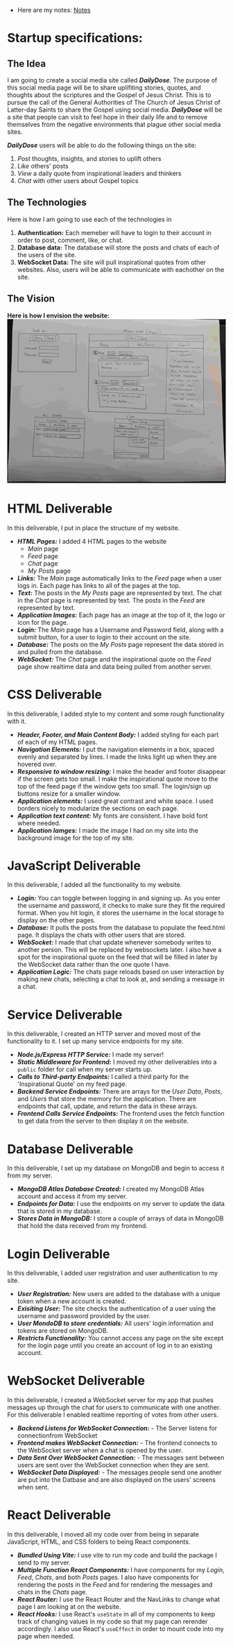 

 - Here are my notes: [Notes](notes/notes.md)

# Startup specifications:
## The Idea
I am going to create a social media site called ***DailyDose***. The purpose of this social media page will be to share uplifiting stories, quotes, and thoughts about the scriptures and the Gospel of Jesus Christ. This is to pursue the call of the General Authorities of The Church of Jesus Christ of Latter-day Saints to share the Gospel using social media. ***DailyDose*** will be a site that people can visit to feel hope in their daily life and to remove themselves from the negative environments that plague other social media sites.

***DailyDose*** users will be able to do the following things on the site:
  1. _Post_ thoughts, insights, and stories to uplift others
  2. _Like_ others' posts
  3. _View_ a daily quote from inspirational leaders and thinkers
  4. _Chat_ with other users about Gospel topics
 
## The Technologies
  Here is how I am going to use each of the technologies in 
   1. **Authentication:** Each memeber will have to login to their account in order to post, comment, like, or chat.
   2. **Database data:** The database will store the posts and chats of each of the users of the site.
   3. **WebSocket Data:** The site will pull inspirational quotes from other websites. Also, users will be able to communicate with eachother on the site.

## The Vision
**Here is how I envision the website:**
![Picture of my idea for my ***DailyDose*** site](CS260Idea.jpg)

# HTML Deliverable
In this deliverable, I put in place the structure of my website.
- ***HTML Pages:*** I added 4 HTML pages to the website
  - _Main_ page
  - _Feed_ page
  - _Chat_ page
  - _My Posts_ page
- ***Links:*** The _Main_ page automatically links to the _Feed_ page when a user logs in. Each page has links to all of the pages at the top.
- ***Text:*** The posts in the _My Posts_ page are represented by text. The chat in the _Chat_ page is represented by text. The posts in the _Feed_ are represented by text.
- ***Application Images:*** Each page has an image at the top of it, the logo or icon for the page.
- ***Login:*** The _Main_ page has a Username and Password field, along with a submit button, for a user to login to their account on the site.
- ***Database:*** The posts on the _My Posts_ page represent the data stored in and pulled from the database.
-  ***WebSocket:*** The _Chat_ page and the inspirational quote on the _Feed_ page show realtime data and data being pulled from another server.

# CSS Deliverable
In this deliverable, I added style to my content and some rough functionality with it.
- ***Header, Footer, and Main Content Body:*** I added styling for each part of each of my HTML pages.
- ***Navigation Elements:*** I put the navigation elements in a box, spaced evenly and separated by lines. I made the links light up when they are hovered over.
- ***Responsive to window resizing:*** I make the header and footer disappear if the screen gets too small. I make the inspirational quote move to the top of the feed page if the window gets too small. The login/sign up buttons resize for a smaller window.
- ***Application elements:*** I used great contrast and white space. I used borders nicely to modularize the sections on each page. 
- ***Application text content:*** My fonts are consistent. I have bold font where needed. 
- ***Application Iamges:*** I made the image I had on my site into the background image for the top of my site. 

# JavaScript Deliverable
In this deliverable, I added all the functionality to my website.
- ***Login:*** You can toggle between logging in and signing up. As you enter the username and password, it checks to make sure they fit the required format. When you hit login, it stores the username in the local storage to display on the other pages.
- ***Database:*** It pulls the posts from the database to populate the feed.html page. It displays the chats with other users that are stored.
- ***WebSocket:*** I made that chat update whenever somebody writes to another person. This will be replaced by websockets later. I also have a spot for the inspirational quote on the feed that will be filled in later by the WebSocket data rather than the one quote I have.
- ***Application Logic:*** The chats page reloads based on user interaction by making new chats, selecting a chat to look at, and sending a message in a chat.

# Service Deliverable
In this deliverable, I created an HTTP server and moved most of the functionality to it. I set up many service endpoints for my site.
- ***Node.js/Express HTTP Service:*** I made my server!
- ***Static Middleware for Frontend:*** I moved my other deliverables into a `public` folder for call when my server starts up.
- ***Calls to Third-party Endpoints:*** I called a third party for the 'Inspirational Quote' on my feed page.
- ***Backend Service Endpoints:*** There are arrays for the _User Data_, _Posts_, and _Users_ that store the memory for the application. There are endpoints that call, update, and return the data in these arrays.
- ***Frontend Calls Service Endpoints:*** The frontend uses the fetch function to get data from the server to then display it on the website. 

# Database Deliverable
In this deliverable, I set up my database on MongoDB and begin to access it from my server.
- ***MongoDB Atlas Database Created:*** I created my MongoDB Atlas account and access it from my server.
- ***Endpoints for Data:*** I use the endpoints on my server to update the data that is stored in my database.
- ***Stores Data in MongoDB:*** I store a couple of arrays of data in MongoDB that hold the data received from my frontend.

# Login Deliverable
In this deliverable, I added user registration and user authentication to my site.
- ***User Registration:*** New users are added to the database with a unique token when a new account is created.
- ***Exisiting User:*** The site checks the authentication of a user using the username and password provided by the user.
- ***User MondoDB to store credentials:*** All users' login information and tokens are stored on MongoDB.
- ***Restricts Functionality:*** You cannot access any page on the site except for the login page until you create an account of log in to an existing account.

# WebSocket Deliverable
In this deliverable, I created a WebSocket server for my app that pushes messages up through the chat for users to communicate with one another.
For this deliverable I enabled realtime reporting of votes from other users.
- ***Backend Listens for WebSocket Connection:*** - The Server listens for connectionfrom WebSocket
- ***Frontend makes WebSocket Connection:*** - The frontend connects to the WebSocket server when a chat is opened by the user.
- ***Data Sent Over WebSocket Connection:*** - The messages sent between users are sent over the WebSocket connection when they are sent.
- ***WebSocket Data Displayed:*** - The messages people send one another are put into the Datbase and are also displayed on the users' screens when sent.

# React Deliverable
In this deliverable, I moved all my code over from being in separate JavaScript, HTML, and CSS folders to being React components.
- ***Bundled Using Vite:*** I use vite to run my code and build the package I send to my server.
- ***Multiple Function React Components:*** I have components for my _Login_, _Feed_, _Chats_, and both _Posts_ pages. I also have components for rendering the posts in the _Feed_ and for rendering the messages and chats in the _Chats_ page.
- ***React Router:*** I use the React Router and the NavLinks to change what page I am looking at on the website.
- ***React Hooks:*** I use React's `useState` in all of my components to keep track of changing values in my code so that my page can rerender accordingly. I also use React's `useEffect` in order to mount code into my page when needed.
